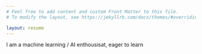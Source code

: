 ```yaml
---
# Feel free to add content and custom Front Matter to this file.
# To modify the layout, see https://jekyllrb.com/docs/themes/#overriding-theme-defaults

layout: resume
---
```


I am a machine learning / AI enthousisat, eager to learn
